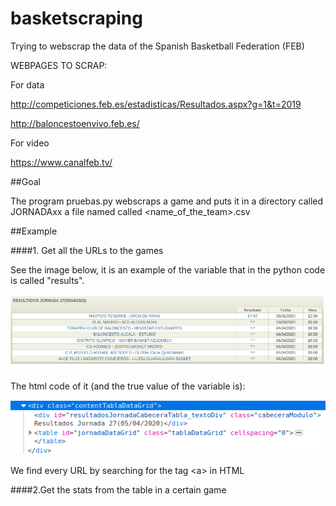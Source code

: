 # basketscraping

Trying to webscrap the data of the Spanish Basketball Federation (FEB)

WEBPAGES TO SCRAP:

For data

http://competiciones.feb.es/estadisticas/Resultados.aspx?g=1&t=2019

http://baloncestoenvivo.feb.es/

For video

https://www.canalfeb.tv/

##Goal

The program pruebas.py webscraps a game and puts it in a directory called
JORNADAxx a file named called <name_of_the_team>.csv

##Example

####1. Get all the URLs to the games

See the image below, it is an example of the variable that in the
python code is called "results".

![](imgs/sample_table.png)

The html code of it (and the true value of the variable is):

![](imgs/code_sample.png)

We find every URL by searching for the tag \<a\> in HTML

####2.Get the stats from the table in a certain game







